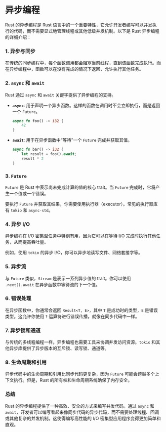 # 异步编程

Rust 的异步编程是 Rust 语言中的一个重要特性，它允许开发者编写可以并发执行的代码，而不需要显式地管理线程或其他低级并发机制。以下是 Rust 异步编程的详细介绍：

### 1. 异步与同步

在传统的同步编程中，每个函数调用都会阻塞当前线程，直到该函数完成执行。而在异步编程中，函数可以在没有完成的情况下返回，允许执行其他任务。

### 2. `async` 和 `await`

Rust 通过 `async` 和 `await` 关键字提供了异步编程的支持。

- **`async`**: 用于声明一个异步函数。这样的函数在调用时不会立即执行，而是返回一个 `Future`。
  
  ```rust
  async fn foo() -> i32 {
      42
  }
  ```

- **`await`**: 用于在异步函数中“等待”一个 `Future` 完成并获取其值。

  ```rust
  async fn bar() -> i32 {
      let result = foo().await;
      result * 2
  }
  ```

### 3. `Future`

`Future` 是 Rust 中表示尚未完成计算的值的核心 trait。当 `Future` 完成时，它将产生一个值或一个错误。

要执行 `Future` 并获取其结果，你需要使用执行器（executor）。常见的执行器库有 `tokio` 和 `async-std`。

### 4. 异步 I/O

异步编程在 I/O 密集型任务中特别有用，因为它可以在等待 I/O 完成时执行其他任务，从而提高吞吐量。

例如，使用 `tokio` 的异步 I/O，你可以异步地读写文件、网络套接字等。

### 5. 异步流

与 `Future` 类似，`Stream` 是表示一系列异步值的 trait。你可以使用 `.next().await` 在异步函数中等待流的下一个值。

### 6. 错误处理

在异步函数中，你通常会返回 `Result<T, E>`，其中 `T` 是成功时的类型，`E` 是错误类型。这允许你使用 `?` 运算符进行错误传播，就像在同步代码中一样。

### 7. 异步锁和通道

与传统的多线程编程一样，异步编程也需要工具来协调并发访问资源。`tokio` 和其他异步库提供了异步版本的互斥锁、读写锁、通道等。

### 8. 生命周期和引用

异步代码中的生命周期和引用比同步代码更复杂，因为 `Future` 可能会跨越多个上下文执行。但是，Rust 的所有权和生命周期系统确保了内存安全。

### 总结

Rust 的异步编程提供了一种高效、安全的方式来编写并发代码。通过 `async` 和 `await`，开发者可以编写看起来像同步代码的异步代码，而不需要处理线程、回调或其他复杂的并发机制。这使得编写高性能的 I/O 密集型应用程序变得更加简单和直观。
